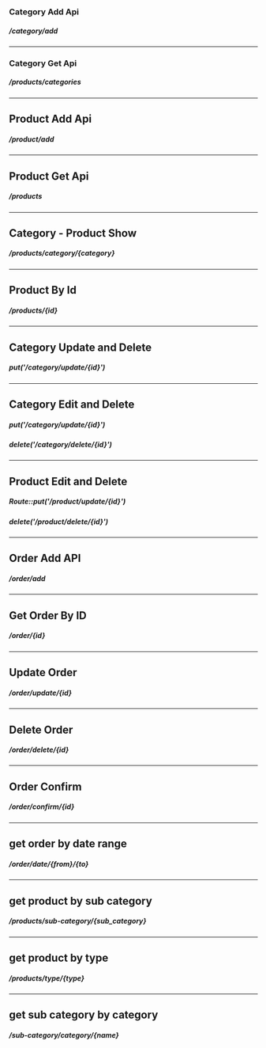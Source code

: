 ### Category Add Api

##### /category/add
--------------------
### Category Get Api

##### /products/categories
--------------------------

## Product Add Api

##### /product/add
--------------------------
## Product Get Api

##### /products

-------------------------
## Category - Product Show

##### /products/category/{category}
---------------------------

## Product By Id

##### /products/{id}

-------------------------

## Category Update and Delete

##### put('/category/update/{id}')

--------------------------

## Category Edit and Delete

##### put('/category/update/{id}')
##### delete('/category/delete/{id}')
--------------------------

## Product Edit and Delete

##### Route::put('/product/update/{id}')
##### delete('/product/delete/{id}')
--------------------------------------
## Order Add API

##### /order/add
--------------------------------------
## Get Order By ID

##### /order/{id}
--------------------------------------
## Update Order

##### /order/update/{id}
--------------------------------------
## Delete Order

##### /order/delete/{id}
--------------------------------------
##  Order Confirm

##### /order/confirm/{id}
--------------------------------------
## get order by date range

##### /order/date/{from}/{to}
--------------------------------------
## get product by sub category

##### /products/sub-category/{sub_category}
--------------------------------------
##  get product by type

##### /products/type/{type}
--------------------------------------
##  get sub category by category

##### /sub-category/category/{name}
